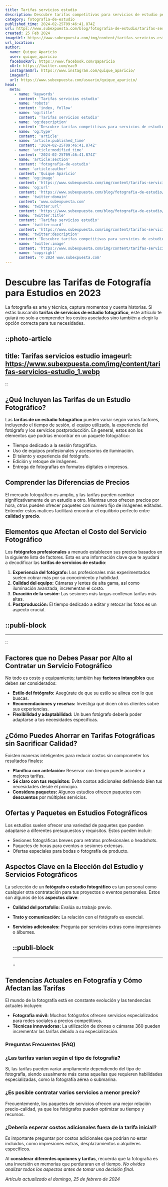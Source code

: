 ```yaml
---
title: Tarifas servicios estudio
description: Descubre tarifas competitivas para servicios de estudio personalizados. Calidad y flexibilidad para tu aprendizaje efectivo. ¡Infórmate ahora!
category: fotografia-de-estudio
published_time: 2024-02-25T09:46:41.874Z
url: https://www.subexpuesta.com/blog/fotografia-de-estudio/tarifas-servicios-estudio
created: 25 Feb 2024
imageUrl: https://www.subexpuesta.com/img/content/tarifas-servicios-estudio_1.webp
url_location:
author:
  name: Quique Aparicio
  user: quique_aparicio
  facebookUrl: https://www.facebook.com/qaparicio
  xUrl: https://twitter.com/eac9
  instagramUrl: https://www.instagram.com/quique_aparicio/
  imageUrl: 
  url: https://www.subexpuesta.com/usuario/quique_aparicio/
head:
  meta:
    - name: 'keywords'
      content: 'Tarifas servicios estudio'
    - name: 'robots'
      content: 'index, follow'
    - name: 'og:title'
      content: 'Tarifas servicios estudio'
    - name: 'og:description'
      content: 'Descubre tarifas competitivas para servicios de estudio personalizados. Calidad y flexibilidad para tu aprendizaje efectivo. ¡Infórmate ahora!'
    - name: 'og:type'
      content: 'article'
    - name: 'article:published_time'
      content: '2024-02-25T09:46:41.874Z'
    - name: 'article:modified_time'
      content: '2024-02-25T09:46:41.874Z'
    - name: 'article:section'
      content: 'fotografia-de-estudio'
    - name: 'article:author'
      content: 'Quique Aparicio'
    - name: 'og:image'
      content: 'https://www.subexpuesta.com/img/content/tarifas-servicios-estudio_1.webp'
    - name: 'og:url'
      content: 'https://www.subexpuesta.com/blog/fotografia-de-estudio/tarifas-servicios-estudio'
    - name: 'twitter:domain'
      content: 'www.subexpuesta.com'
    - name: 'twitter:url'
      content: 'https://www.subexpuesta.com/blog/fotografia-de-estudio/tarifas-servicios-estudio'
    - name: 'twitter:title'
      content: 'Tarifas servicios estudio'
    - name: 'twitter:card'
      content: 'https://www.subexpuesta.com/img/content/tarifas-servicios-estudio_1.webp'
    - name: 'twitter:description'
      content: 'Descubre tarifas competitivas para servicios de estudio personalizados. Calidad y flexibilidad para tu aprendizaje efectivo. ¡Infórmate ahora!'
    - name: 'twitter:image'
      content: 'https://www.subexpuesta.com/img/content/tarifas-servicios-estudio_1.webp'
    - name: 'copyright'
      content: '© 2024 www.subexpuesta.com'
---
```

# Descubre las Tarifas de Fotografía para Estudios en 2023

La fotografía es arte y técnica, captura momentos y cuenta historias. Si estás buscando **tarifas de servicios de estudio fotográfico**, este artículo te guiará no solo a comprender los costos asociados sino también a elegir la opción correcta para tus necesidades.


::photo-article
---
title: Tarifas servicios estudio
imageurl: https://www.subexpuesta.com/img/content/tarifas-servicios-estudio_1.webp
---
::


## ¿Qué Incluyen las Tarifas de un Estudio Fotográfico?

Las **tarifas de un estudio fotográfico** pueden variar según varios factores, incluyendo el tiempo de sesión, el equipo utilizado, la experiencia del fotógrafo y los servicios postproducción. En general, estos son los elementos que podrías encontrar en un paquete fotográfico:

- Tiempo dedicado a la sesión fotográfica.
- Uso de equipos profesionales y accesorios de iluminación.
- El talento y experiencia del fotógrafo.
- Edición y retoque de imágenes.
- Entrega de fotografías en formatos digitales o impresos.

## Comprender las Diferencias de Precios

El mercado fotográfico es amplio, y las tarifas pueden cambiar significativamente de un estudio a otro. Mientras unos ofrecen precios por hora, otros pueden ofrecer paquetes con número fijo de imágenes editadas. Entender estos matices facilitará encontrar el equilibrio perfecto entre **calidad y precio**.

## Elementos que Afectan el Costo del Servicio Fotográfico

Los **fotógrafos profesionales** a menudo establecen sus precios basados en la siguiente lista de factores. Esta es una información clave que te ayudará a decodificar las **tarifas de servicios de estudio**:

1. **Experiencia del fotógrafo:** Los profesionales más experimentados suelen cobrar más por su conocimiento y habilidad.
2. **Calidad del equipo:** Cámaras y lentes de alta gama, así como iluminación avanzada, incrementan el costo.
3. **Duración de la sesión:** Las sesiones más largas conllevan tarifas más altas.
4. **Postproducción:** El tiempo dedicado a editar y retocar las fotos es un aspecto crucial.


  ::publi-block
  ---
  ---
  ::
  
  
## Factores que no Debes Pasar por Alto al Contratar un Servicio Fotográfico

No todo es costo y equipamiento; también hay **factores intangibles** que deben ser considerados:

- **Estilo del fotógrafo:** Asegúrate de que su estilo se alinea con lo que buscas.
- **Recomendaciones y reseñas:** Investiga qué dicen otros clientes sobre sus experiencias.
- **Flexibilidad y adaptabilidad:** Un buen fotógrafo debería poder adaptarse a tus necesidades específicas.

## ¿Cómo Puedes Ahorrar en Tarifas Fotográficas sin Sacrificar Calidad?

Existen maneras inteligentes para reducir costos sin comprometer los resultados finales:

- **Planifica con antelación:** Reservar con tiempo puede acceder a mejores tarifas.
- **Sé claro con tus requisitos:** Evita costos adicionales definiendo bien tus necesidades desde el principio.
- **Considera paquetes:** Algunos estudios ofrecen paquetes con **descuentos** por múltiples servicios.

## Ofertas y Paquetes en Estudios Fotográficos

Los estudios suelen ofrecer una variedad de paquetes que pueden adaptarse a diferentes presupuestos y requisitos. Estos pueden incluir:

- Sesiones fotográficas breves para retratos profesionales o headshots.
- Paquetes de horas para eventos o sesiones extensas.
- Ofertas especiales para bodas o fotografía de producto.

## Aspectos Clave en la Elección del Estudio y Servicios Fotográficos

La selección de un **fotógrafo o estudio fotográfico** es tan personal como cualquier otra contratación para tus proyectos o eventos personales. Estos son algunos de los **aspectos clave**:

- **Calidad del portafolio:** Evalúa su trabajo previo.
- **Trato y comunicación:** La relación con el fotógrafo es esencial.
- **Servicios adicionales:** Pregunta por servicios extras como impresiones o álbumes.


  ::publi-block
  ---
  ---
  ::
  
  
## Tendencias Actuales en Fotografía y Cómo Afectan las Tarifas

El mundo de la fotografía está en constante evolución y las tendencias actuales incluyen:

- **Fotografía móvil:** Muchos fotógrafos ofrecen servicios especializados para redes sociales a precios competitivos.
- **Técnicas innovadoras:** La utilización de drones o cámaras 360 pueden incrementar las tarifas debido a su especialización.

### Preguntas Frecuentes (FAQ)

### ¿Las tarifas varían según el tipo de fotografía?
Sí, las tarifas pueden variar ampliamente dependiendo del tipo de fotografía, siendo usualmente más caras aquellas que requieren habilidades especializadas, como la fotografía aérea o submarina.

### ¿Es posible contratar varios servicios a menor precio?
Frecuentemente, los paquetes de servicios ofrecen una mejor relación precio-calidad, ya que los fotógrafos pueden optimizar su tiempo y recursos.

### ¿Debería esperar costos adicionales fuera de la tarifa inicial?
Es importante preguntar por costos adicionales que podrían no estar incluidos, como impresiones extras, desplazamientos o alquileres específicos.

Al **considerar diferentes opciones y tarifas**, recuerda que la fotografía es una inversión en memorias que perduraran en el tiempo. *No olvides analizar todos los aspectos antes de tomar una decisión final.*

_Artículo actualizado el domingo, 25 de febrero de 2024_